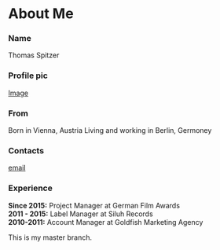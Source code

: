 # About Me

### Name
Thomas Spitzer

### Profile pic
[Image](https://www.deutsche-filmakademie.de/app/uploads/dynamic/sites/3/2018/08/Thomas_Spitzer-team-liedel-3zu4-570x760-c-default.jpg)

### From
Born in Vienna, Austria
Living and working in Berlin, Germoney

### Contacts
[email](mailto:thomas.spitzer@gmx.at)

### Experience
**Since 2015:** Project Manager at German Film Awards \
**2011 - 2015:** Label Manager at Siluh Records \
**2010-2011:** Account Manager at Goldfish Marketing Agency

This is my master branch.


